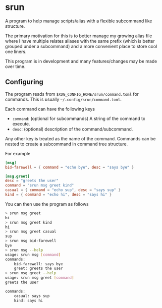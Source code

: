 # srun
A program to help manage scripts/alias with a flexible subcommand like
structure.

The primary motivation for this is to better manage my growing alias file where
I have multiple relates aliases with the same prefix (which is better grouped
under a subcommand) and a more convenient place to store cool one liners.

This program is in development and many features/changes may be made over time.

## Configuring
The program reads from `$XDG_CONFIG_HOME/srun/command.toml` for commands. This
is usually `~/.config/srun/command.toml`.

Each command can have the following keys
* `command`: (optional for subcommands) A string of the command to execute.
* `desc`: (optional) description of the command/subcommand.

Any other key is treated as the name of the command. Commands can be nested to
create a subcommand in command tree structure.

For example
```toml
[msg]
bid-farewell = { command = "echo bye", desc = "says bye" }

[msg.greet]
desc = "greets the user"
command = "srun msg greet kind"
casual = { command = "echo sup", desc = "says sup" }
kind = { command = "echo hi", desc = "says hi" }
```

You can then use the program as follows
```sh
> srun msg greet
hi
> srun msg greet kind
hi
> srun msg greet casual
sup
> srun msg bid-farewell
bye
> srun msg --help
usage: srun msg [command]
commands:
    bid-farewell: says bye
    greet: greets the user
> srun msg greet --help
usage: srun msg greet [command]
greets the user

commands:
    casual: says sup
    kind: says hi
```
